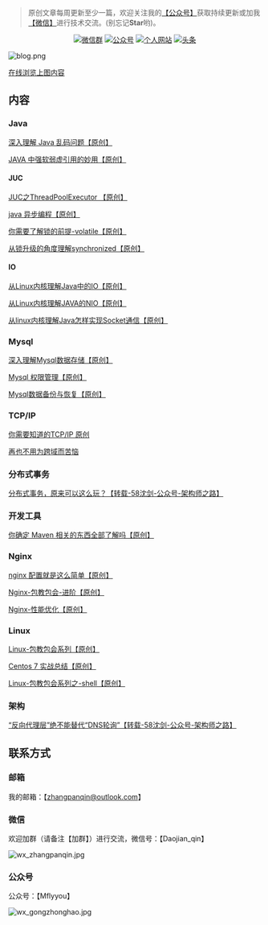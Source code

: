> 原创文章每周更新至少一篇，欢迎关注我的[【公众号】](#公众号)获取持续更新或加我[【微信】](#微信)进行技术交流。(别忘记**Star**哟)。

<p align="center">
  <a href="#微信"><img src="https://img.shields.io/badge/weChat-微信群-blue.svg" alt="微信群"></a>
  <a href="#公众号"><img src="https://img.shields.io/badge/公众号-Mflyyou-important" alt="公众号"></a>
  <a href="http://mflyyou.cn/"><img src="https://img.shields.io/badge/个人网站-mflyyou.cn-critical" alt="个人网站"></a>
  <a href="https://www.toutiao.com/c/user/111159900906/#mid=1660292020183044"><img src="https://img.shields.io/badge/toutiao-头条-blue" alt="头条"></a>
</p>


![blog.png](http://ww1.sinaimg.cn/large/005YdyTogy1glfke3pv76j31rb3d7qgy.jpg)

[在线浏览上图内容](https://www.processon.com/view/link/5fcb3cc163768926b54f0c99)

## 内容

### Java

[深入理解 Java 乱码问题【原创】](https://mp.weixin.qq.com/s/fHrHJg_njDgEE1rHTGgxhA)

[JAVA 中强软弱虚引用的妙用【原创】](https://mp.weixin.qq.com/s/L_CQpZzRU6ZyTz6IM_9GWg)

#### JUC

[JUC之ThreadPoolExecutor 【原创】](https://mp.weixin.qq.com/s/d1WzMtovW_iNcpVB_WXx1A)

[java 异步编程【原创】](https://mp.weixin.qq.com/s/OpDqkoczaO4z0kA9bCo-Xw)

[你需要了解锁的前提-volatile【原创】](https://mp.weixin.qq.com/s/2JtQXDSnBFuf0pSMEFMPdA)

[从锁升级的角度理解synchronized【原创】](https://mp.weixin.qq.com/s/8qw1z0k7bthI_eVc-M6o-A)



#### IO

[从Linux内核理解Java中的IO【原创】](https://mp.weixin.qq.com/s/wcwKYU38wGLZUaryf1pqPw)

[从Linux内核理解JAVA的NIO【原创】](https://mp.weixin.qq.com/s/K72PLIgSNFH_GuOh5L0Clg)

[从linux内核理解Java怎样实现Socket通信【原创】](https://mp.weixin.qq.com/s/W2E90sVT_wDArKMNxoQ0Mw)

### Mysql

[深入理解Mysql数据存储【原创】](https://mp.weixin.qq.com/s/hnJE6CkjXSXS3FatG11E3Q)

[Mysql 权限管理【原创】](https://mp.weixin.qq.com/s/WbilZ1mxH9u9YXflRpkccQ)

[Mysql数据备份与恢复【原创】](https://mp.weixin.qq.com/s/JkB4z1a7fTSCAObnk-x7pw)

### TCP/IP

[你需要知道的TCP/IP 原创](https://mp.weixin.qq.com/s/W2E90sVT_wDArKMNxoQ0Mw)

[再也不用为跨域而苦恼](https://mp.weixin.qq.com/s/1F-5r3NZ-h92hpFDeW3dNA)

### 分布式事务

[分布式事务，原来可以这么玩？【转载-58沈剑-公众号-架构师之路】](https://mp.weixin.qq.com/s/juG8cZejCiSLWjkaaHTQiw)

### 开发工具

[你确定 Maven 相关的东西全部了解吗【原创】](https://mp.weixin.qq.com/s/WkfW3veizz3XbtbTL50KLQ)

### Nginx

[nginx 配置就是这么简单【原创】](https://mp.weixin.qq.com/s/XxUM45WFv3sl0LWZp6zEMw)

[Nginx-包教包会-进阶【原创】](https://mp.weixin.qq.com/s/L591AkXS1t0dzsmMqJYv8A)

[Nginx-性能优化【原创】](https://mp.weixin.qq.com/s/itSoW-AFH1dx6vu5cFdshw)

### Linux

[Linux-包教包会系列【原创】](https://mp.weixin.qq.com/s/JG3W0qz9fxhHlq6gZ0rKXg)

[Centos 7 实战总结【原创】](https://mp.weixin.qq.com/s/v6quqwBicHAoXcU6LFv26Q)

[Linux-包教包会系列之-shell【原创】](https://mp.weixin.qq.com/s/q591TSaOXjQWedOcyEUIig)



### 架构

[“反向代理层”绝不能替代“DNS轮询”【转载-58沈剑-公众号-架构师之路】](https://mp.weixin.qq.com/s/-tkXEjmzW92W5p43sf2h2w)

## 联系方式

### 邮箱

我的邮箱：【zhangpanqin@outlook.com】


### 微信

欢迎加群（请备注【加群】）进行交流，微信号：【Daojian_qin】

![wx_zhangpanqin.jpg](http://ww1.sinaimg.cn/mw690/005YdyTogy1glfkhhid1gj30s311c76m.jpg)

### 公众号

公众号：【Mflyyou】

![wx_gongzhonghao.jpg](http://ww1.sinaimg.cn/large/005YdyTogy1glfkguufkvj3076076gm3.jpg)

